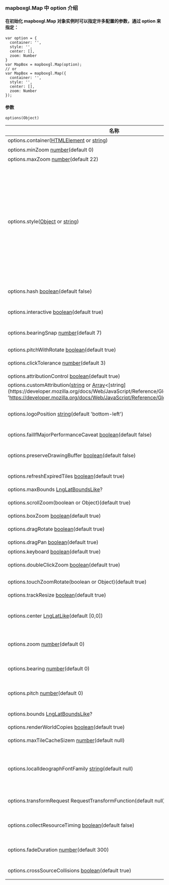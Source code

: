 ### mapboxgl.Map 中 option 介绍

#### 在初始化 mapboxgl.Map 对象实例时可以指定许多配置的参数，通过 option 来指定：

```
var option = {
  container: '',
  style: '',
  center: [],
  zoom: Number
}
var MapBox = mapboxgl.Map(option);
// or 
var MapBox = mapboxgl.Map({
  container: '',
  style: '',
  center: [],
  zoom: Number
});

```

#### 参数

```
options(Object)
```

|  名称  |  描述  |  值  |
|----|----|----|
|  options.container([HTMLElement](https://developer.mozilla.org/docs/Web/HTML/Element 'https://developer.mozilla.org/docs/Web/HTML/Element') or [string](https://developer.mozilla.org/docs/Web/JavaScript/Reference/Global_Objects/String 'https://developer.mozilla.org/docs/Web/JavaScript/Reference/Global_Objects/String'))  |  加载地图的HTML容器id  |  HTMLElement or string  |
|  options.minZoom [number](https://developer.mozilla.org/docs/Web/JavaScript/Reference/Global_Objects/Number 'https://developer.mozilla.org/docs/Web/JavaScript/Reference/Global_Objects/Number')(default 0)  |  地图的最小缩放值  |  Number  |
|  options.maxZoom [number](https://developer.mozilla.org/docs/Web/JavaScript/Reference/Global_Objects/Number 'https://developer.mozilla.org/docs/Web/JavaScript/Reference/Global_Objects/Number')(default 22)  |  地图的最大缩放值  |  Number  |
|  options.style([Object](https://developer.mozilla.org/docs/Web/JavaScript/Reference/Global_Objects/Object 'https://developer.mozilla.org/docs/Web/JavaScript/Reference/Global_Objects/Object') or [string](https://developer.mozilla.org/docs/Web/JavaScript/Reference/Global_Objects/String 'https://developer.mozilla.org/docs/Web/JavaScript/Reference/Global_Objects/String'))  |  地图的Mapbox样式。这必须是一个符合Mapbox样式规范中描述的模式的JSON对象，或者是此类JSON的URL。要从Mapbox API加载样式，可以使用Mapbox://styles/:owner/:style表单的URL，其中:owner是您的Mapbox帐户名，:style是样式ID。  使用Mapbox托管的Tilesets可以对样式进行优化，如果你在样式URL的末尾添加? optimization =true，比如Mapbox://styles/ Mapbox /street -v9? optimization =true。在[API文档](https://www.mapbox.com/api-documentation/#retrieve-tiles 'https://www.mapbox.com/api-documentation/#retrieve-tiles')中了解更多关于样式优化的向量tiles的信息。  |  mapbox://styles/mapbox/streets-v10 mapbox://styles/mapbox/streets-v10 mapbox://styles/mapbox/outdoors-v10 mapbox://styles/mapbox/light-v9 mapbox://styles/mapbox/dark-v9 mapbox://styles/mapbox/satellite-v9 mapbox://styles/mapbox/satellite-streets-v10 mapbox://styles/mapbox/navigation-preview-day-v2 mapbox://styles/mapbox/navigation-preview-night-v2 mapbox://styles/mapbox/navigation-guidance-day-v2 mapbox://styles/mapbox/navigation-guidance-night-v2  |
|  options.hash [boolean](https://developer.mozilla.org/docs/Web/JavaScript/Reference/Global_Objects/Boolean 'https://developer.mozilla.org/docs/Web/JavaScript/Reference/Global_Objects/Boolean')(default false)  |  如果为真，地图的位置(缩放、中心纬度、中心经度、方位和间距)将与页面URL的散列片段同步。例如，http://path/to/my/page.html#2.59/39.26/53.07/-24.1/60。  |  boolean  |
|  options.interactive [boolean](https://developer.mozilla.org/docs/Web/JavaScript/Reference/Global_Objects/Boolean 'https://developer.mozilla.org/docs/Web/JavaScript/Reference/Global_Objects/Boolean')(default true)  |  如果为false，则不会将鼠标、触摸或键盘侦听器附加到映射，因此它不会响应交互。  |  boolean  |
|  options.bearingSnap [number](https://developer.mozilla.org/docs/Web/JavaScript/Reference/Global_Objects/Number 'https://developer.mozilla.org/docs/Web/JavaScript/Reference/Global_Objects/Number')(default 7)  |  这个以度数衡量的门槛，决定了地图的方位何时会向北移动。例如，在bearingSnap为7的情况下，如果用户将地图旋转到北纬7度范围内，地图就会自动地向北移动。  |  number  |
|  options.pitchWithRotate [boolean](https://developer.mozilla.org/docs/Web/JavaScript/Reference/Global_Objects/Boolean 'https://developer.mozilla.org/docs/Web/JavaScript/Reference/Global_Objects/Boolean')(default true)  |  如果为false，将禁用带有“拖动到旋转”交互的地图俯仰控制。  |  boolean  |
|  options.clickTolerance [number](https://developer.mozilla.org/docs/Web/JavaScript/Reference/Global_Objects/Number 'https://developer.mozilla.org/docs/Web/JavaScript/Reference/Global_Objects/Number')(default 3)  |  用户在单击时可以移动鼠标指针的最大像素数，使其被认为是有效的单击(而不是鼠标拖动)。  |  number  |
|  options.attributionControl [boolean](https://developer.mozilla.org/docs/Web/JavaScript/Reference/Global_Objects/Boolean 'https://developer.mozilla.org/docs/Web/JavaScript/Reference/Global_Objects/Boolean')(default true)  |  如果为真，将向映射添加一个AttributionControl。  |  boolean  |
|  options.customAttribution([string](https://developer.mozilla.org/docs/Web/JavaScript/Reference/Global_Objects/String 'https://developer.mozilla.org/docs/Web/JavaScript/Reference/Global_Objects/String') or [Array](https://developer.mozilla.org/docs/Web/JavaScript/Reference/Global_Objects/Array 'https://developer.mozilla.org/docs/Web/JavaScript/Reference/Global_Objects/Array')<[string](https://developer.mozilla.org/docs/Web/JavaScript/Reference/Global_Objects/String 'https://developer.mozilla.org/docs/Web/JavaScript/Reference/Global_Objects/String')>)?  |  在[AttributionControl](https://www.mapbox.com/mapbox-gl-js/api#attributioncontrol 'https://www.mapbox.com/mapbox-gl-js/api#attributioncontrol')中显示的字符串或字符串。仅适用于if选项。属性控制是真的。  |  string  |
|  options.logoPosition [string](https://developer.mozilla.org/docs/Web/JavaScript/Reference/Global_Objects/String 'https://developer.mozilla.org/docs/Web/JavaScript/Reference/Global_Objects/String')(default 'bottom-left')  |  表示Mapbox wordmark在地图上位置的字符串。有效的选项有左上(top-left)、右上(top-right)、左下(bottom-left)、右下(bottom-right)。  |  string  |
|  options.failIfMajorPerformanceCaveat [boolean](https://developer.mozilla.org/docs/Web/JavaScript/Reference/Global_Objects/Boolean 'https://developer.mozilla.org/docs/Web/JavaScript/Reference/Global_Objects/Boolean')(default false)  |  如果为真，如果Mapbox GL JS的性能比预期的差很多(也就是说会使用软件渲染器)，那么地图创建就会失败。  |  boolean  |
|  options.preserveDrawingBuffer [boolean](https://developer.mozilla.org/docs/Web/JavaScript/Reference/Global_Objects/Boolean 'https://developer.mozilla.org/docs/Web/JavaScript/Reference/Global_Objects/Boolean')(default false)  |  如果为真，Map的canvas将可以被导出为一个PNG图片，可以使用map.getCanvas().toDataURL()，对于性能优化来说这是不推荐的。  |  boolean  |
|  options.refreshExpiredTiles [boolean](https://developer.mozilla.org/docs/Web/JavaScript/Reference/Global_Objects/Boolean 'https://developer.mozilla.org/docs/Web/JavaScript/Reference/Global_Objects/Boolean')(default true)  |  如果为false，在每个HTTP cacheControl / expires头过期后，映射不会尝试重新请求tile。  |  boolean  |
|  options.maxBounds [LngLatBoundsLike](https://www.mapbox.com/mapbox-gl-js/api#lnglatboundslike 'https://www.mapbox.com/mapbox-gl-js/api#lnglatboundslike')?  |  如果设置，映射将被限制到给定的边界。  |  LngLatBoundsLike  |
|  options.scrollZoom(boolean or Object)(default true)  |  如果为真，则启用“滚动缩放”交互。对象值作为选项传递给[ScrollZoomHandler#enable](https://www.mapbox.com/mapbox-gl-js/api#scrollzoomhandlerenable 'https://www.mapbox.com/mapbox-gl-js/api#scrollzoomhandlerenable')。  |  boolean or Object  |
|  options.boxZoom [boolean](https://developer.mozilla.org/docs/Web/JavaScript/Reference/Global_Objects/Boolean 'https://developer.mozilla.org/docs/Web/JavaScript/Reference/Global_Objects/Boolean')(default true)  |  如果为真，则启用“框缩放”交互(请参阅[BoxZoomHandler](https://www.mapbox.com/mapbox-gl-js/api#boxzoomhandler 'https://www.mapbox.com/mapbox-gl-js/api#boxzoomhandler'))。  |  boolean  |
|  options.dragRotate [boolean](https://developer.mozilla.org/docs/Web/JavaScript/Reference/Global_Objects/Boolean 'https://developer.mozilla.org/docs/Web/JavaScript/Reference/Global_Objects/Boolean')(default true)  |  如果为真，则启用“拖动到旋转”交互(参见[DragRotateHandler](https://www.mapbox.com/mapbox-gl-js/api#dragrotatehandler 'https://www.mapbox.com/mapbox-gl-js/api#dragrotatehandler'))。  |  boolean  |
|  options.dragPan [boolean](https://developer.mozilla.org/docs/Web/JavaScript/Reference/Global_Objects/Boolean 'https://developer.mozilla.org/docs/Web/JavaScript/Reference/Global_Objects/Boolean')(default true)  |  如果为真，则启用“拖到pan”交互(请参阅[DragPanHandler](https://www.mapbox.com/mapbox-gl-js/api#dragpanhandler 'https://www.mapbox.com/mapbox-gl-js/api#dragpanhandler'))。  |  boolean  |
|  options.keyboard [boolean](https://developer.mozilla.org/docs/Web/JavaScript/Reference/Global_Objects/Boolean 'https://developer.mozilla.org/docs/Web/JavaScript/Reference/Global_Objects/Boolean')(default true)  |  如果为真，则启用键盘快捷键(参见[KeyboardHandler](https://www.mapbox.com/mapbox-gl-js/api#keyboardhandler 'https://www.mapbox.com/mapbox-gl-js/api#keyboardhandler'))。  |  boolean  |
|  options.doubleClickZoom [boolean](https://developer.mozilla.org/docs/Web/JavaScript/Reference/Global_Objects/Boolean 'https://developer.mozilla.org/docs/Web/JavaScript/Reference/Global_Objects/Boolean')(default true)  |  如果为真，则启用“双击缩放”交互(参见[DoubleClickZoomHandler](https://www.mapbox.com/mapbox-gl-js/api#doubleclickzoomhandler 'https://www.mapbox.com/mapbox-gl-js/api#doubleclickzoomhandler'))。  |  boolean  |
|  options.touchZoomRotate(boolean or Object)(default true)  |  如果为真，则启用“缩放以旋转和缩放”交互。对象值作为选项传递给[TouchZoomRotateHandler#enable](https://www.mapbox.com/mapbox-gl-js/api#touchzoomrotatehandlerenable 'https://www.mapbox.com/mapbox-gl-js/api#touchzoomrotatehandlerenable')。  |  boolean  |
|  options.trackResize [boolean](https://developer.mozilla.org/docs/Web/JavaScript/Reference/Global_Objects/Boolean 'https://developer.mozilla.org/docs/Web/JavaScript/Reference/Global_Objects/Boolean')(default true)  |  如果为真，当浏览器窗口调整大小时，映射将自动调整大小。  |  boolean  |
|  options.center [LngLatLike](https://www.mapbox.com/mapbox-gl-js/api#lnglatlike 'https://www.mapbox.com/mapbox-gl-js/api#lnglatlike')(default [0,0])  |  地图上最原始的地理中心。如果在构造函数选项中没有指定center, Mapbox GL JS将在map的style对象中查找它。如果样式中没有指定它，它将默认为[0,0]注意:Mapbox GL使用经度、纬度坐标顺序(与纬度、经度相反)来匹配GeoJSON。  |  LngLatLike  |
|  options.zoom [number](https://developer.mozilla.org/docs/Web/JavaScript/Reference/Global_Objects/Number 'https://developer.mozilla.org/docs/Web/JavaScript/Reference/Global_Objects/Number')(default 0)  |  地图的初始缩放级别。如果在构造函数选项中没有指定缩放，Mapbox GL JS将在map的style对象中查找它。如果样式中没有指定它，它也将默认为0。  |  number  |
|  options.bearing [number](https://developer.mozilla.org/docs/Web/JavaScript/Reference/Global_Objects/Number 'https://developer.mozilla.org/docs/Web/JavaScript/Reference/Global_Objects/Number')(default 0)  |  地图的初始方位(旋转)，从北向以逆时针的角度测量。如果在构造函数选项中没有指定轴承，Mapbox GL JS将在map的style对象中查找它。如果样式中没有指定它，它也将默认为0。  |  number  |
|  options.pitch [number](https://developer.mozilla.org/docs/Web/JavaScript/Reference/Global_Objects/Number 'https://developer.mozilla.org/docs/Web/JavaScript/Reference/Global_Objects/Number')(default 0)  |  地图的初始倾斜度，以距离屏幕平面(0-60)的角度来衡量。如果在构造函数选项中没有指定pitch, Mapbox GL JS会在map的style对象中寻找它。如果样式中没有指定它，它也将默认为0。  |  number  |
|  options.bounds [LngLatBoundsLike](https://www.mapbox.com/mapbox-gl-js/api#lnglatboundslike 'https://www.mapbox.com/mapbox-gl-js/api#lnglatboundslike')?  |  地图的初始边界。如果指定了界限，它将覆盖center和zoom构造函数选项。  |  LngLatBoundsLike  |
|  options.renderWorldCopies [boolean](https://developer.mozilla.org/docs/Web/JavaScript/Reference/Global_Objects/Boolean 'https://developer.mozilla.org/docs/Web/JavaScript/Reference/Global_Objects/Boolean')(default true)  |  如果为真，当缩小时，世界的多个副本将被渲染。  |  boolean  |
|  options.maxTileCacheSizem [number](https://developer.mozilla.org/docs/Web/JavaScript/Reference/Global_Objects/Number 'https://developer.mozilla.org/docs/Web/JavaScript/Reference/Global_Objects/Number')(default null)  |  给定源的tile缓存中存储的tile的最大数量。如果省略，缓存将根据当前视图动态调整大小。  |  number  |
|  options.localIdeographFontFamily [string](https://developer.mozilla.org/docs/Web/JavaScript/Reference/Global_Objects/String 'https://developer.mozilla.org/docs/Web/JavaScript/Reference/Global_Objects/String')(default null)  |  如果指定，定义一个CSS font-family，用于在“CJK统一表意文字”和“韩文音节”范围内本地重写字形。在这些范围内，除了字体权重关键字(轻/普通/中/粗体)外，地图样式的字体设置将被忽略。此选项的目的是避免频繁使用带宽的符号服务器请求。(参阅[使用本地产生的表意文字](https://www.mapbox.com/mapbox-gl-js/example/local-ideographs 'https://www.mapbox.com/mapbox-gl-js/example/local-ideographs'))  |  string  |
|  options.transformRequest RequestTransformFunction(default null)  |  映射发出外部URL请求之前的回调运行。回调可用于修改url、设置标题或设置跨源请求的凭证属性。希望返回一个具有url属性和可选头和凭证属性的对象。  |  null  |
|  options.collectResourceTiming [boolean](https://developer.mozilla.org/docs/Web/JavaScript/Reference/Global_Objects/Boolean 'https://developer.mozilla.org/docs/Web/JavaScript/Reference/Global_Objects/Boolean')(default false)  |  如果正确，将为GeoJSON和Vector Tile web工作人员发出的请求收集资源定时API信息(此信息通常无法从主Javascript线程访问)。相关数据事件的resourceTiming属性将返回信息。  |  boolean  |
|  options.fadeDuration [number](https://developer.mozilla.org/docs/Web/JavaScript/Reference/Global_Objects/Number 'https://developer.mozilla.org/docs/Web/JavaScript/Reference/Global_Objects/Number')(default 300)  |  为标签冲突控制淡入/淡出动画的持续时间，以毫秒为单位。此设置影响所有符号层。此设置不会影响运行时样式转换或光栅瓷砖交叉褪色的持续时间。  |  number  |
|  options.crossSourceCollisions [boolean](https://developer.mozilla.org/docs/Web/JavaScript/Reference/Global_Objects/Boolean 'https://developer.mozilla.org/docs/Web/JavaScript/Reference/Global_Objects/Boolean')(default true)  |  如果为真，则来自多个源的符号可以在碰撞检测过程中相互碰撞。如果为false，则对每个源中的符号分别执行碰撞检测。  |  boolean  |




